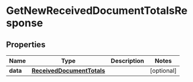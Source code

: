 

# GetNewReceivedDocumentTotalsResponse



## Properties

| Name | Type | Description | Notes |
|------------ | ------------- | ------------- | -------------|
|**data** | [**ReceivedDocumentTotals**](ReceivedDocumentTotals.md) |  |  [optional] |



